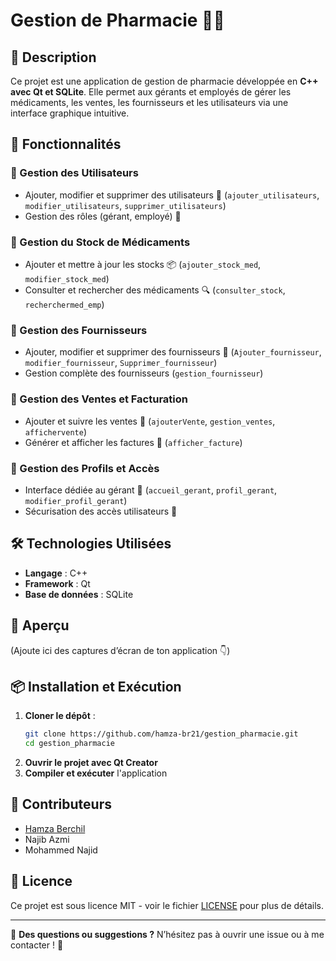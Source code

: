 # Gestion de Pharmacie 🏥💊

## 📌 Description
Ce projet est une application de gestion de pharmacie développée en **C++ avec Qt et SQLite**. Elle permet aux gérants et employés de gérer les médicaments, les ventes, les fournisseurs et les utilisateurs via une interface graphique intuitive.

## 🚀 Fonctionnalités

### 🔹 Gestion des Utilisateurs
- Ajouter, modifier et supprimer des utilisateurs 👤 (`ajouter_utilisateurs`, `modifier_utilisateurs`, `supprimer_utilisateurs`)
- Gestion des rôles (gérant, employé) 🔑

### 🔹 Gestion du Stock de Médicaments
- Ajouter et mettre à jour les stocks 📦 (`ajouter_stock_med`, `modifier_stock_med`)
- Consulter et rechercher des médicaments 🔍 (`consulter_stock`, `recherchermed_emp`)

### 🔹 Gestion des Fournisseurs
- Ajouter, modifier et supprimer des fournisseurs 🤝 (`Ajouter_fournisseur`, `modifier_fournisseur`, `Supprimer_fournisseur`)
- Gestion complète des fournisseurs (`gestion_fournisseur`)

### 🔹 Gestion des Ventes et Facturation
- Ajouter et suivre les ventes 🛒 (`ajouterVente`, `gestion_ventes`, `affichervente`)
- Générer et afficher les factures 📜 (`afficher_facture`)

### 🔹 Gestion des Profils et Accès
- Interface dédiée au gérant 🏢 (`accueil_gerant`, `profil_gerant`, `modifier_profil_gerant`)
- Sécurisation des accès utilisateurs 🔐

## 🛠️ Technologies Utilisées
- **Langage** : C++
- **Framework** : Qt
- **Base de données** : SQLite

## 📸 Aperçu
(Ajoute ici des captures d’écran de ton application 👇)

## 📦 Installation et Exécution
1. **Cloner le dépôt** :
   ```sh
   git clone https://github.com/hamza-br21/gestion_pharmacie.git
   cd gestion_pharmacie
   ```
2. **Ouvrir le projet avec Qt Creator**
3. **Compiler et exécuter** l'application

## 🤝 Contributeurs
- [Hamza Berchil](https://github.com/hamza-br21)
- Najib Azmi
- Mohammed Najid

## 📜 Licence
Ce projet est sous licence MIT - voir le fichier [LICENSE](LICENSE) pour plus de détails.

---

💬 **Des questions ou suggestions ?** N’hésitez pas à ouvrir une issue ou à me contacter ! 🚀
